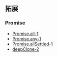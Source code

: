 ## 拓展
### Promise
* [Promise.all-1](./src/ts/1.Promise.all.js)
* [Promise.any-1](./src/ts/2.Promise.any.js)
* [Promise.allSettled-1](./src/ts/3.Promise.allSettled.js)
* [deepClone-2](a)
